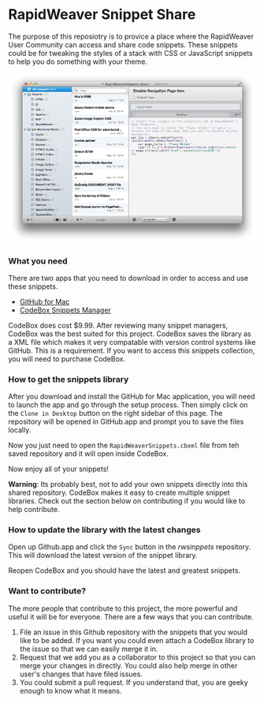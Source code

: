 RapidWeaver Snippet Share
==========

The purpose of this reposiotry is to provice a place where the RapidWeaver User Community can access and share code snippets. These snippets could be for tweaking the styles of a stack with CSS or JavaScript snippets to help you do something with your theme. 

![CodeBox for Mac](codebox.png)

### What you need

There are two apps that you need to download in order to access and use these snippets. 

* [GitHub for Mac](http://mac.github.com)
* [CodeBox Snippets Manager](https://itunes.apple.com/us/app/codebox/id412536790?mt=12&uo=4&at=11l8IQ)

CodeBox does cost $9.99. After reviewing many snippet managers, CodeBox was the best suited for this project. CodeBox saves the library as a XML file which makes it very compatable with version control systems like GitHub. This is a requirement. If you want to access this snippets collection, you will need to purchase CodeBox. 


### How to get the snippets library

After you download and install the GitHub for Mac application, you will need to launch the app and go through the setup process. Then simply click on the `Clone in Desktop` button on the right sidebar of this page. The repository will be opened in GitHub.app and prompt you to save the files locally. 

Now you just need to open the `RapidWeaverSnippets.cbxml` file from teh saved repository and it will open inside CodeBox. 

Now enjoy all of your snippets!

**Warning**: Its probably best, not to add your own snippets directly into this shared repository. CodeBox makes it easy to create multiple snippet libraries. Check out the section below on contributing if you would like to help contribute. 


### How to update the library with the latest changes

Open up Github.app and click the `Sync` button in the *rwsinppets* repository. This will download the latest version of the snippet library. 

Reopen CodeBox and you should have the latest and greatest snippets. 


### Want to contribute?

The more people that contribute to this project, the more powerful and useful it will be for everyone. There are a few ways that you can contribute. 

1. File an issue in this Github repository with the snippets that you would like to be added. If you want you could even attach a CodeBox library to the issue so that we can easily merge it in. 
2. Request that we add you as a collaborator to this project so that you can merge your changes in directly. You could also help merge in other user's changes that have filed issues. 
3. You could submit a pull request. If you understand that, you are geeky enough to know what it means. 